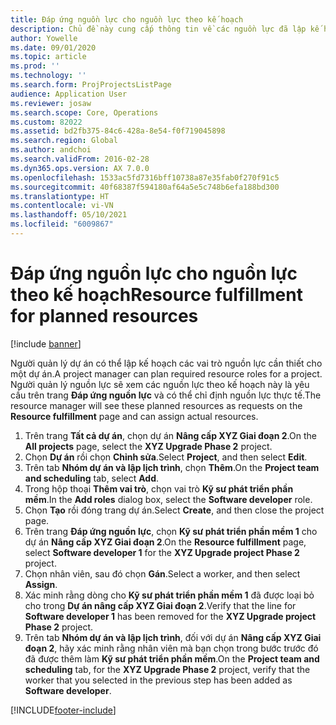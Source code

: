 ```yaml
---
title: Đáp ứng nguồn lực cho nguồn lực theo kế hoạch
description: Chủ đề này cung cấp thông tin về các nguồn lực đã lập kế hoạch cho một dự án.
author: Yowelle
ms.date: 09/01/2020
ms.topic: article
ms.prod: ''
ms.technology: ''
ms.search.form: ProjProjectsListPage
audience: Application User
ms.reviewer: josaw
ms.search.scope: Core, Operations
ms.custom: 82022
ms.assetid: bd2fb375-84c6-428a-8e54-f0f719045898
ms.search.region: Global
ms.author: andchoi
ms.search.validFrom: 2016-02-28
ms.dyn365.ops.version: AX 7.0.0
ms.openlocfilehash: 1533ac5fd7316bff10738a87e35fab0f270f91c5
ms.sourcegitcommit: 40f68387f594180af64a5e5c748b6efa188bd300
ms.translationtype: HT
ms.contentlocale: vi-VN
ms.lasthandoff: 05/10/2021
ms.locfileid: "6009867"
---
```

# <a name="resource-fulfillment-for-planned-resources"></a><span data-ttu-id="837a9-103">Đáp ứng nguồn lực cho nguồn lực theo kế hoạch</span><span class="sxs-lookup"><span data-stu-id="837a9-103">Resource fulfillment for planned resources</span></span>

[!include [banner](../includes/banner.md)]

<span data-ttu-id="837a9-104">Người quản lý dự án có thể lập kế hoạch các vai trò nguồn lực cần thiết cho một dự án.</span><span class="sxs-lookup"><span data-stu-id="837a9-104">A project manager can plan required resource roles for a project.</span></span> <span data-ttu-id="837a9-105">Người quản lý nguồn lực sẽ xem các nguồn lực theo kế hoạch này là yêu cầu trên trang **Đáp ứng nguồn lực** và có thể chỉ định nguồn lực thực tế.</span><span class="sxs-lookup"><span data-stu-id="837a9-105">The resource manager will see these planned resources as requests on the **Resource fulfillment** page and can assign actual resources.</span></span>

1. <span data-ttu-id="837a9-106">Trên trang **Tất cả dự án**, chọn dự án **Nâng cấp XYZ Giai đoạn 2**.</span><span class="sxs-lookup"><span data-stu-id="837a9-106">On the **All projects** page, select the **XYZ Upgrade Phase 2** project.</span></span>
2. <span data-ttu-id="837a9-107">Chọn **Dự án** rồi chọn **Chỉnh sửa**.</span><span class="sxs-lookup"><span data-stu-id="837a9-107">Select **Project**, and then select **Edit**.</span></span>
3. <span data-ttu-id="837a9-108">Trên tab **Nhóm dự án và lập lịch trình**, chọn **Thêm**.</span><span class="sxs-lookup"><span data-stu-id="837a9-108">On the **Project team and scheduling** tab, select **Add**.</span></span>
4. <span data-ttu-id="837a9-109">Trong hộp thoại **Thêm vai trò**, chọn vai trò **Kỹ sư phát triển phần mềm**.</span><span class="sxs-lookup"><span data-stu-id="837a9-109">In the **Add roles** dialog box, select the **Software developer** role.</span></span>
5. <span data-ttu-id="837a9-110">Chọn **Tạo** rồi đóng trang dự án.</span><span class="sxs-lookup"><span data-stu-id="837a9-110">Select **Create**, and then close the project page.</span></span>
6. <span data-ttu-id="837a9-111">Trên trang **Đáp ứng nguồn lực**, chọn **Kỹ sư phát triển phần mềm 1** cho dự án **Nâng cấp XYZ Giai đoạn 2**.</span><span class="sxs-lookup"><span data-stu-id="837a9-111">On the **Resource fulfillment** page, select **Software developer 1** for the **XYZ Upgrade project Phase 2** project.</span></span>
7. <span data-ttu-id="837a9-112">Chọn nhân viên, sau đó chọn **Gán**.</span><span class="sxs-lookup"><span data-stu-id="837a9-112">Select a worker, and then select **Assign**.</span></span>
8. <span data-ttu-id="837a9-113">Xác minh rằng dòng cho **Kỹ sư phát triển phần mềm 1** đã được loại bỏ cho trong **Dự án nâng cấp XYZ Giai đoạn 2**.</span><span class="sxs-lookup"><span data-stu-id="837a9-113">Verify that the line for **Software developer 1** has been removed for the **XYZ Upgrade project Phase 2** project.</span></span>
9. <span data-ttu-id="837a9-114">Trên tab **Nhóm dự án và lập lịch trình**, đối với dự án **Nâng cấp XYZ Giai đoạn 2**, hãy xác minh rằng nhân viên mà bạn chọn trong bước trước đó đã được thêm làm **Kỹ sư phát triển phần mềm**.</span><span class="sxs-lookup"><span data-stu-id="837a9-114">On the **Project team and scheduling** tab, for the **XYZ Upgrade Phase 2** project, verify that the worker that you selected in the previous step has been added as **Software developer**.</span></span>


[!INCLUDE[footer-include](../includes/footer-banner.md)]